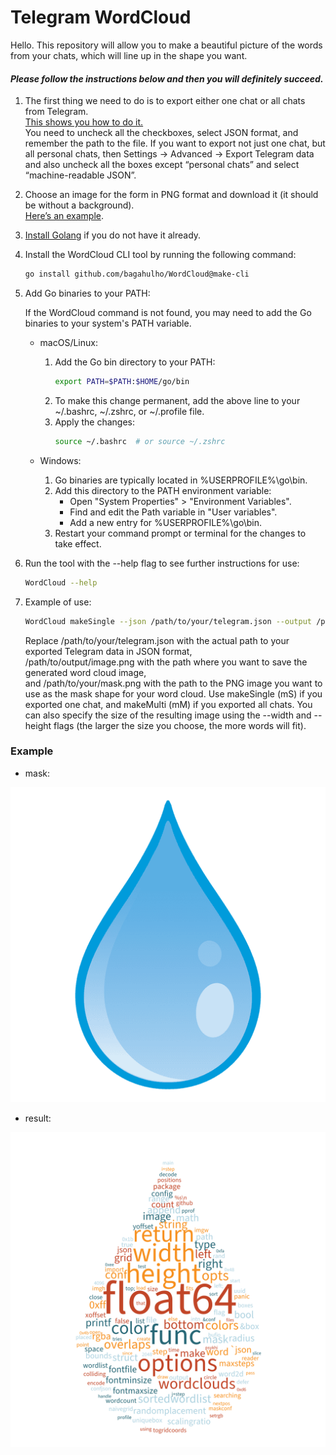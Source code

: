 # Telegram WordCloud

Hello. This repository will allow you to make a beautiful picture of the words from your chats, which will line up in the shape you want.

#### *Please follow the instructions below and then you will definitely succeed.*

1. The first thing we need to do is to export either one chat or all chats from Telegram.  
   [This shows you how to do it.](https://translated.turbopages.org/proxy_u/en-ru.ru.acef52d3-66be5179-e2c8be42-74722d776562/https/www.thewindowsclub.com/how-to-export-chat-and-group-data-in-telegram)  
   You need to uncheck all the checkboxes, select JSON format, and remember the path to the file. If you want to export not just one chat, but all personal chats, then Settings -> Advanced -> Export Telegram data and also uncheck all the boxes except “personal chats” and select “machine-readable JSON”.

2. Choose an image for the form in PNG format and download it (it should be without a background).  
   [Here’s an example](https://yandex.ru/images/search?from=tabbar&img_url=https%3A%2F%2Fwww.clipartmax.com%2Fpng%2Ffull%2F50-504644_gold-crown-clipart-transparent-background-collection-transparent-background-crown-clipart.png&lr=1092&pos=0&rpt=simage&text=png%20%D0%BA%D0%BE%D1%80%D0%BD%D0%B0).

3. [Install Golang](https://go.dev/doc/install) if you do not have it already.

4. Install the WordCloud CLI tool by running the following command:
   ```bash
   go install github.com/bagahulho/WordCloud@make-cli
   ```
5. Add Go binaries to your PATH:

   If the WordCloud command is not found, you may need to add the Go binaries to your system's PATH variable.

   - macOS/Linux:
      1. Add the Go bin directory to your PATH:
         ```bash
         export PATH=$PATH:$HOME/go/bin
         ```
      2. To make this change permanent, add the above line to your ~/.bashrc, ~/.zshrc, or ~/.profile file.
      3. Apply the changes:
         ```bash
         source ~/.bashrc  # or source ~/.zshrc
         ```

   - Windows:
      1. Go binaries are typically located in %USERPROFILE%\go\bin.
      2. Add this directory to the PATH environment variable:
         - Open "System Properties" > "Environment Variables".
         - Find and edit the Path variable in "User variables".
         - Add a new entry for %USERPROFILE%\go\bin.
      3. Restart your command prompt or terminal for the changes to take effect.

6. Run the tool with the --help flag to see further instructions for use:
   ```bash
   WordCloud --help
   ```

7. Example of use:
   ```bash
   WordCloud makeSingle --json /path/to/your/telegram.json --output /path/to/output/image.png --mask /path/to/your/mask.png
   ```
   Replace /path/to/your/telegram.json with the actual path to your exported Telegram data in JSON format,  
   /path/to/output/image.png with the path where you want to save the generated word cloud image,  
   and /path/to/your/mask.png with the path to the PNG image you want to use as the mask shape for your word cloud.
   Use makeSingle (mS) if you exported one chat, and makeMulti (mM) if you exported all chats.
   You can also specify the size of the resulting image using the --width and --height flags (the larger the size you choose, the more words will fit).

### Example
- mask:

![mask image](https://github.com/bagahulho/WordCloud/blob/make-cli/example/mask.png)

- result:

![result image](https://github.com/bagahulho/WordCloud/blob/make-cli/example/output.png)
